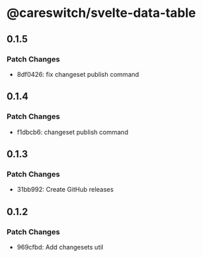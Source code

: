 # @careswitch/svelte-data-table

## 0.1.5

### Patch Changes

- 8df0426: fix changeset publish command

## 0.1.4

### Patch Changes

- f1dbcb6: changeset publish command

## 0.1.3

### Patch Changes

- 31bb992: Create GitHub releases

## 0.1.2

### Patch Changes

- 969cfbd: Add changesets util
